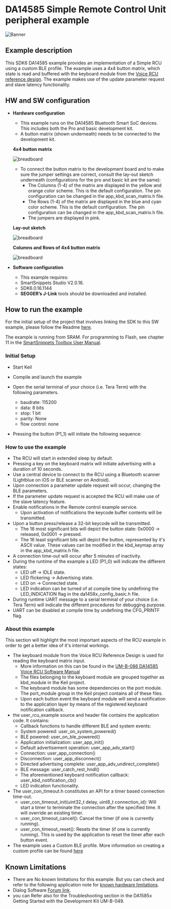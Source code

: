 # DA14585 Simple Remote Control Unit peripheral example

![Banner](https://s3.eu-central-1.amazonaws.com/lpccs-docs.renesas.com/metadata/BLE_SDK6_examples/connectivity/BLE2IR/banner.svg?v=1)


## Example description
This SDK6 DA14585 example provides an implementation of a Simple RCU using a custom BLE profile. The example uses a 4x4 button matrix, which state is read and buffered with the keyboard module from the [Voice RCU reference design](https://support.dialog-semiconductor.com/connectivity/product/da14585?qt-product_restricted_=5&qt-view__reference_designs__block_1=4#qt-view__reference_designs__block_1). The example makes use of the update parameter request and slave latency functionality.

## HW and SW configuration


* **Hardware configuration**

	- This example runs on the DA14585 Bluetooth Smart SoC devices. This includes both the Pro and basic development kit.
	- A button matrix (shown underneath) needs to be connected to the development kit.

	**4x4 button matrix**

	![breadboard](assets/buttonmatrix.png)

	- To connect the button matrix to the development board and to make sure the jumper settings are correct, consult the lay-out sketch underneath (configurations for the pro and basic kit are the same):
		- The Columns (1-4) of the matrix are displayed in the yellow and orange color scheme. This is the default configuration. The pin configuration can be changed in the app_kbd_scan_matrix.h file.
		- The Rows (1-4) of the matrix are displayed in the blue and cyan color scheme. This is the default configuration. The pin configuration can be changed in the app_kbd_scan_matrix.h file.
		- The jumpers are displayed in pink.

	**Lay-out sketch**

	![breadboard](assets/rcu_lay_out.png)
	
	**Columns and Rows of 4x4 button matrix**
	
	![breadboard](assets/4x4-keypad-matrix.jpg)

* **Software configuration**

	- This example requires:
    * SmartSnippets Studio V2.0.16.
    * SDK6.0.16.1144
	- **SEGGER’s J-Link** tools should be downloaded and installed.


## How to run the example

For the initial setup of the project that involves linking the SDK to this SW example, please follow the Readme [here](../../Readme.md).

The example is running from SRAM. For programming to Flash, see chapter 11 in the [SmartSnippets Toolbox User Manual](https://support.dialog-semiconductor.com/resource/um-b-083-smartsnippets-toolbox-user-manual).

### Initial Setup

 - Start Keil
 - Compile and launch the example
 - Open the serial terminal of your choice (i.e. Tera Term) with the following parameters.

	- baudrate: 115200
	- data: 8 bits
	- stop: 1 bit
	- parity: None
	- flow  control: none

 - Pressing the button (P1_1) will initiate the following sequence:

### How to use the example
- The RCU will start in extended sleep by default.
- Pressing a key on the keyboard matrix will initiate advertising with a duration of 10 seconds.
- Use a central device to connect to the RCU using a Bluetooth scanner (Lightblue on iOS or BLE scanner on Android).
 - Upon connection a parameter update request will occur, changing the BLE parameters.
 - If the parameter update request is accepted the RCU will make use of the slave latency feature.
- Enable notifications in the Remote control example service.
	- Upon activation of notifications the keycode buffer contents will be transmitted.
- Upon a button press/release a 32-bit keycode will be transmitted.
	-	The 16 most significant bits will depict the button state: 0x0000 -> released, 0x0001 -> pressed.
	- The 16 least significant bits will depict the button, represented by it's ASCII value. These values can be modified in the kbd_keymap array in the app_kbd_matrix.h file.
- A connection time-out will occur after 5 minutes of inactivity.
- During the runtime of the example a LED (P1_0) will indicate the different states:
	- LED off -> IDLE state.
	- LED flickering -> Advertising state.
	- LED on -> Connected state.
	- LED indication can be turned of at compile time by undefining the LED_INDICATION flag in the da1458x_config_basic.h file.
-  During runtime UART message to a serial terminal of your choice (i.e. Tera Term) will indicate the different procedures for debugging purpose.
 - UART can be disabled at compile time by undefining the CFG_PRINTF flag.  

### About this example
This section will highlight the most important aspects of the RCU example in order to get a better idea of it's internal workings.

- The keyboard module from the Voice RCU Reference Design is used for reading the keyboard matrix input.
	- More information on this can be found in the [UM-B-086 DA14585 Voice RCU Software Manual](https://support.dialog-semiconductor.com/resource/um-b-086-da14585-voice-rcu-software-manual)
	- The files belonging to the keyboard module are grouped together as kbd_module in the Keil project.
	- The keyboard module has some dependencies on the port module. The port_module group in the Keil project contains all of these files.
	- Upon each button event the keyboard module will send a notification to the application layer by means of the registered keyboard notification callback.
- the user_rcu_example source and header file contains the application code. It contains:
	- Callback functions to handle different BLE and system events:
	 - System powered: user_on_system_powered()
	 - BLE powered: user_on_ble_powered()
	 - Application initialization: user_app_init()
	 - Default advertisement operation: user_app_adv_start()
	 - Connection: user_app_connection()
	 - Disconnection: user_app_disconnect()
	 - Directed advertising complete: user_app_adv_undirect_complete()
	 - BLE message: user_catch_rest_hndl()
	- The aforementioned keyboard notification callback: user_kbd_notification_cb()
	- LED indication functionality.
- The user_con_timeout.h constitutes an API for a timer based connection time-out.
	- user_con_timeout_init(uint32_t delay, uint8_t connection_id): Will start a timer to terminate the connection after the specified time. It will override an existing timer.
	- user_con_timeout_cancel(): Cancel the timer (if one is currently running).
	- user_con_timeout_reset(): Resets the timer (if one is currently running). This is used by the application to reset the timer after each button event.
- The example uses a Custom BLE profile. More information on creating a custom profile can be found [here](https://support.dialog-semiconductor.com/resource/tutorial-3-custom-profile-gatt-cmd-examplev11)

## Known Limitations


- There are No known limitations for this example. But you can check and refer to the following application note for
[known hardware limitations](https://support.dialog-semiconductor.com/system/files/resources/DA1458x-KnownLimitations_2018_02_06.pdf "known hardware limitations").
- Dialog Software [Forum link](https://support.dialog-semiconductor.com/forums).
- you can Refer also for the Troubleshooting section in the DA1585x Getting Started with the Development Kit UM-B-049.

